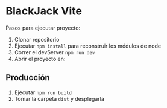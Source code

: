 # BlackJack Vite

Pasos para ejecutar proyecto:

1. Clonar repositorio
2. Ejecutar ```npm install``` para reconstruir los módulos de node
3. Correr el devServer ```npm run dev```
4. Abrir el proyecto en: 

## Producción

1. Ejecutar ```npm run build```
2. Tomar la carpeta ```dist``` y desplegarla